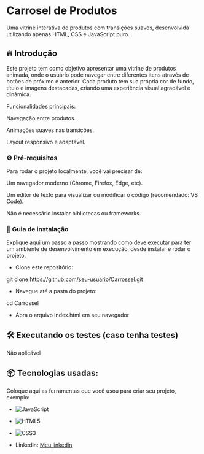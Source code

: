 # Carrosel de Produtos

Uma vitrine interativa de produtos com transições suaves, desenvolvida utilizando apenas HTML, CSS e JavaScript puro.

## 🔥 Introdução

Este projeto tem como objetivo apresentar uma vitrine de produtos animada, onde o usuário pode navegar entre diferentes itens através de botões de próximo e anterior.
Cada produto tem sua própria cor de fundo, título e imagens destacadas, criando uma experiência visual agradável e dinâmica.

Funcionalidades principais:

Navegação entre produtos.

Animações suaves nas transições.

Layout responsivo e adaptável.

### ⚙️ Pré-requisitos

Para rodar o projeto localmente, você vai precisar de:

Um navegador moderno (Chrome, Firefox, Edge, etc).

Um editor de texto para visualizar ou modificar o código (recomendado: VS Code).

Não é necessário instalar bibliotecas ou frameworks.

### 🔨 Guia de instalação

Explique aqui um passo a passo mostrando como deve executar para ter um ambiente de desenvolvimento em execução, desde instalar e rodar o projeto.

* Clone este repositório:

git clone https://github.com/seu-usuario/Carrossel.git

* Navegue até a pasta do projeto:

cd Carrossel

* Abra o arquivo index.html em seu navegador


## 🛠️ Executando os testes (caso tenha testes)

Não aplicável

## 📦 Tecnologias usadas:

Coloque aqui as ferramentas que você usou para criar seu projeto, exemplo:

* ![JavaScript](https://img.shields.io/badge/javascript-%23323330.svg?style=for-the-badge&logo=javascript&logoColor=%23F7DF1E)
* ![HTML5](https://img.shields.io/badge/html5-%23E34F26.svg?style=for-the-badge&logo=html5&logoColor=white)
* ![CSS3](https://img.shields.io/badge/css3-%231572B6.svg?style=for-the-badge&logo=css3&logoColor=white)


* Linkedin:
[Meu linkedin]([https://url_do_link](https://www.linkedin.com/in/renan-batista/))
